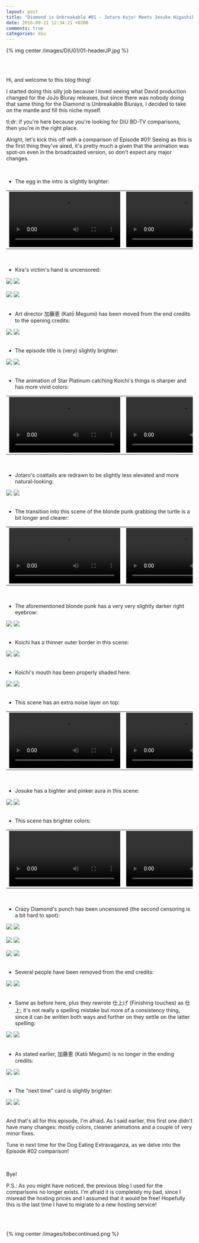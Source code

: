 ```yaml
---
layout: post
title: "Diamond is Unbreakable #01 - Jotaro Kujo! Meets Josuke Higashikata"
date: 2016-09-21 12:34:21 +0200
comments: true
categories: diu
---
```


{% img center /images/DIU01/01-headerJP.jpg %}
<!-- more -->


<br>
<br>

Hi, and welcome to this blog thing!

I started doing this silly job because I loved seeing what David production changed for the JoJo Bluray releases, but since there was nobody doing that same thing for the Diamond is Unbreakable Blurays, I decided to take on the mantle and fill this niche myself.

tl;dr: if you're here because you're looking for DiU BD-TV comparisons, then you're in the right place.

Alright, let's kick this off with a comparison of Episode #01! Seeing as this is the first thing they've aired, it's pretty much a given that the animation was spot-on even in the broadcasted version, so don't expect any major changes.

<br>

- The egg in the intro is slightly brighter:

<table width="100%">
<tr>
<td align="left" valign="top" width="50%">
<video class='center' nocontrols autoplay loop preload='auto'>
  <source src=/videos/DIU01/TV%201%20-%20egg.webm type='video/webm; codecs="vp8, vorbis"'>
</video>
</td>
<td align="left" valign="top" width="50%">
<video nocontrols autoplay loop preload='auto'>
  <source src=/videos/DIU01/BD%201%20-%20egg.webm type='video/webm; codecs="vp8, vorbis"'>
</video>
</td>
</tr>
</table>

<br>

- Kira's victim's hand is uncensored:

<div id="container1" class="twentytwenty-container">
 <img src="/images/DIU01/tv-01150.jpg" />
 <img src="/images/DIU01/bd-01150.jpg" />
</div>

<br>

<div id="container1" class="twentytwenty-container">
 <img src="/images/DIU01/tv-01200.jpg" />
 <img src="/images/DIU01/bd-01200.jpg" />
</div>

<br>

- Art director 加藤恵 (Katō Megumi) has been moved from the end credits to the opening credits:

<div id="container1" class="twentytwenty-container">
 <img src="/images/DIU01/tv-01675.jpg" />
 <img src="/images/DIU01/bd-01675.jpg" />
</div>

<br>

- The episode title is (very) slightly brighter:

<div id="container1" class="twentytwenty-container">
 <img src="/images/DIU01/tv-02940.jpg" />
 <img src="/images/DIU01/bd-02940.jpg" />
</div>

<br>

- The animation of Star Platinum catching Koichi's things is sharper and has more vivid colors:

<table width="100%">
<tr>
<td align="left" valign="top" width="50%">
<video class='center' nocontrols autoplay loop preload='auto'>
  <source src=/videos/DIU01/TV%202%20-%20star%20platinum.webm type='video/webm; codecs="vp8, vorbis"'>
</video>
</td>
<td align="left" valign="top" width="50%">
<video nocontrols autoplay loop preload='auto'>
  <source src=/videos/DIU01/BD%202%20-%20star%20platinum.webm type='video/webm; codecs="vp8, vorbis"'>
</video>
</td>
</tr>
</table>

<br>

- Jotaro's coattails are redrawn to be slightly less elevated and more natural-looking:

<div id="container1" class="twentytwenty-container">
 <img src="/images/DIU01/tv-04900.jpg" />
 <img src="/images/DIU01/bd-04900.jpg" />
</div>

<br>

- The transition into this scene of the blonde punk grabbing the turtle is a bit longer and clearer:

<table width="100%">
<tr>
<td align="left" valign="top" width="50%">
<video class='center' nocontrols autoplay loop preload='auto'>
  <source src=/videos/DIU01/TV%203%20-%20turtle%20throw.webm type='video/webm; codecs="vp8, vorbis"'>
</video>
</td>
<td align="left" valign="top" width="50%">
<video nocontrols autoplay loop preload='auto'>
  <source src=/videos/DIU01/BD%203%20-%20turtle%20throw.webm type='video/webm; codecs="vp8, vorbis"'>
</video>
</td>
</tr>
</table>

<br>

- The aforementioned blonde punk has a very very slightly darker right eyebrow:

<div id="container1" class="twentytwenty-container">
 <img src="/images/DIU01/tv-09740.jpg" />
 <img src="/images/DIU01/bd-09740.jpg"/>
</div>

<br>

- Koichi has a thinner outer border in this scene:

<div id="container1" class="twentytwenty-container">
 <img src="/images/DIU01/tv-17300.jpg" />
 <img src="/images/DIU01/bd-17300.jpg" />
</div>

<br>

- Koichi's mouth has been properly shaded here:

<div id="container1" class="twentytwenty-container">
 <img src="/images/DIU01/tv-19820.jpg" />
 <img src="/images/DIU01/bd-19820.jpg" />
</div>

<br>

- This scene has an extra noise layer on top:

<table width="100%">
<tr>
<td align="left" valign="top" width="50%">
<video class='center' nocontrols autoplay loop preload='auto'>
  <source src=/videos/DIU01/TV%204%20-%20noise.webm type='video/webm; codecs="vp8, vorbis"'>
</video>
</td>
<td align="left" valign="top" width="50%">
<video nocontrols autoplay loop preload='auto'>
  <source src=/videos/DIU01/BD%204%20-%20noise.webm type='video/webm; codecs="vp8, vorbis"'>
</video>
</td>
</tr>
</table>

<br>

- Josuke has a bighter and pinker aura in this scene:

<div id="container1" class="twentytwenty-container">
 <img src="/images/DIU01/tv-28940.jpg" />
 <img src="/images/DIU01/bd-28940.jpg" />
</div>

<br>

- This scene has brighter colors:

<table width="100%">
<tr>
<td align="left" valign="top" width="50%">
<video class='center' nocontrols autoplay loop preload='auto'>
  <source src=/videos/DIU01/TV%205%20-%20hostage.webm type='video/webm; codecs="vp8, vorbis"'>
</video>
</td>
<td align="left" valign="top" width="50%">
<video nocontrols autoplay loop preload='auto'>
  <source src=/videos/DIU01/BD%205%20-%20hostage.webm type='video/webm; codecs="vp8, vorbis"'>
</video>
</td>
</tr>
</table>

<br>

- Crazy Diamond's punch has been uncensored (the second censoring is a bit hard to spot):

<div id="container1" class="twentytwenty-container">
 <img src="/images/DIU01/tv-29710.jpg" />
 <img src="/images/DIU01/bd-29710.jpg" />
</div>

<br>

<div id="container1" class="twentytwenty-container">
 <img src="/images/DIU01/tv-29800.jpg" />
 <img src="/images/DIU01/bd-29800.jpg" />
</div>

<br>

<div id="container1" class="twentytwenty-container">
 <img src="/images/DIU01/tv-29897.jpg" />
 <img src="/images/DIU01/bd-29897.jpg" />
</div>

<br>

- Several people have been removed from the end credits:

<div id="container1" class="twentytwenty-container">
 <img src="/images/DIU01/tv-31390.jpg" />
 <img src="/images/DIU01/bd-31390.jpg" />
</div>

<br>

- Same as before here, plus they rewrote 仕上げ (Finishing touches) as 仕上; it's not really a spelling mistake but more of a consistency thing, since it can be written both ways and further on they settle on the latter spelling:

<div id="container1" class="twentytwenty-container">
 <img src="/images/DIU01/tv-31540.jpg" />
 <img src="/images/DIU01/bd-31540.jpg" />
</div>

<br>

- As stated earlier, 加藤恵 (Katō Megumi) is no longer in the ending credits:

<div id="container1" class="twentytwenty-container">
 <img src="/images/DIU01/tv-31750.jpg" />
 <img src="/images/DIU01/bd-31750.jpg" />
</div>

<br>

- The "next time" card is slightly brighter:

<div id="container1" class="twentytwenty-container">
 <img src="/images/DIU01/tv-33970.jpg" />
 <img src="/images/DIU01/bd-33970.jpg" />
</div>

<br>

And that's all for this episode, I'm afraid. As I said earlier, this first one didn't have many changes: mostly colors, cleaner animations and a couple of very minor fixes.

Tune in next time for the Dog Eating Extravaganza, as we delve into the Episode #02 comparison!

<br>

Bye!

P.S.: As you might have noticed, the previous blog I used for the comparisons no longer exists. I'm afraid it is completely my bad, since I misread the hosting prices and I assumed that it would be free! Hopefully this is the last time I have to migrate to a new hosting service!

<br>
<br>

{% img center /images/tobecontinued.png %}